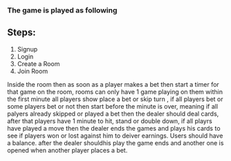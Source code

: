 ### The game is played as following

## Steps:

1. Signup
2. Login
3. Create a Room
4. Join Room

Inside the room then as soon as a player makes a bet then start a timer for that game on the room, rooms can only have 1 game playing on them within the first minute all players show place a bet or skip turn , if all players bet or some players bet or not then start before the minute is over, meaning if all palyers already skipped or played a bet then the dealer should deal cards, after that players have 1 minute to hit, stand or double down, if all playrs have played a move then the dealer ends the games and plays his cards to see if players won or lost against him to deiver earnings. Users should have a balance. after the dealer shouldhis play the game ends and another one is opened when another player places a bet.  